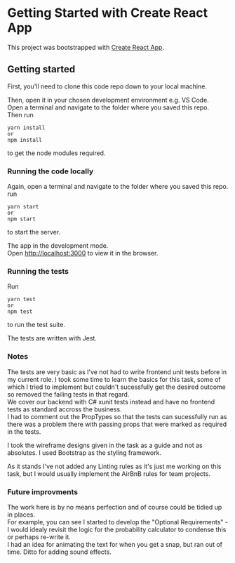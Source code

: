 # Getting Started with Create React App

This project was bootstrapped with [Create React App](https://github.com/facebook/create-react-app).

## Getting started  

First, you'll need to clone this code repo down to your local machine.  

Then, open it in your chosen development environment e.g. VS Code.  
Open a terminal and navigate to the folder where you saved this repo.  
Then run  
```
yarn install
or
npm install
```  
to get the node modules required.  


### Running the code locally  

Again, open a terminal and navigate to the folder where you saved this repo.  
run
```
yarn start
or
npm start
```  
to start the server.  

The app in the development mode.  
Open [http://localhost:3000](http://localhost:3000) to view it in the browser.

### Running the tests

Run  
```
yarn test
or
npm test
```  
to run the test suite.  

The tests are written with Jest.

### Notes  
The tests are very basic as I've not had to write frontend unit tests before in my current role. I took some time to learn the basics for this task, some of which I tried to implement but couldn't sucessfully get the desired outcome so removed the failing tests in that regard.  
We cover our backend with C# xunit tests instead and have no frontend tests as standard accross the business.  
I had to comment out the PropTypes so that the tests can sucessfully run as there was a problem there with passing props that were marked as required in the tests.  

I took the wireframe designs given in the task as a guide and not as absolutes. I used Bootstrap as the styling framework.  

As it stands I've not added any Linting rules as it's just me working on this task, but I would usually implement the AirBnB rules for team projects.  


### Future improvments  
The work here is by no means perfection and of course could be tidied up in places.  
For example, you can see I started to develop the "Optional Requirements" - I would idealy revisit the logic for the probability calculator to condense this or perhaps re-write it.  
I had an idea for animating the text for when you get a snap, but ran out of time. Ditto for adding sound effects.  

